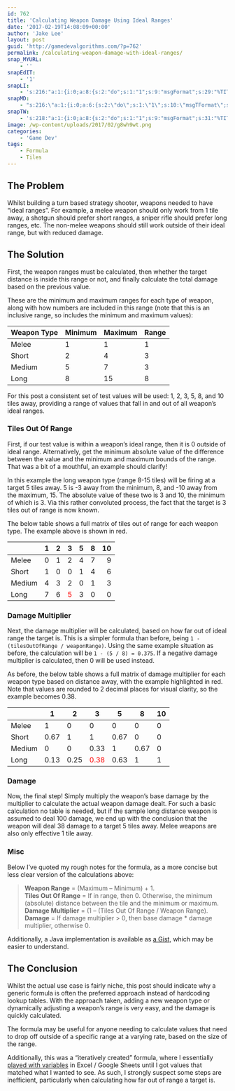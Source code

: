 ```yaml
---
id: 762
title: 'Calculating Weapon Damage Using Ideal Ranges'
date: '2017-02-19T14:08:09+00:00'
author: 'Jake Lee'
layout: post
guid: 'http://gamedevalgorithms.com/?p=762'
permalink: /calculating-weapon-damage-with-ideal-ranges/
snap_MYURL:
    - ''
snapEdIT:
    - '1'
snapLI:
    - 's:216:"a:1:{i:0;a:8:{s:2:"do";s:1:"1";s:9:"msgFormat";s:29:"%TITLE% %HCATS% %HTAGS% %URL%";s:8:"postType";s:1:"A";s:9:"isAutoImg";s:1:"A";s:8:"imgToUse";s:0:"";s:9:"isAutoURL";s:1:"A";s:8:"urlToUse";s:0:"";s:4:"doLI";i:0;}}";'
snapMD:
    - "s:216:\"a:1:{i:0;a:6:{s:2:\"do\";s:1:\"1\";s:10:\"msgTFormat\";s:7:\"%TITLE%\";s:9:\"msgFormat\";s:66:\"%ANNOUNCE%\r\n<br><br>\r\nFull post by %AUTHORNAME% available at %URL%\";s:9:\"isAutoURL\";s:1:\"A\";s:8:\"urlToUse\";s:0:\"\";s:4:\"doMD\";i:0;}}\";"
snapTW:
    - 's:218:"a:1:{i:0;a:8:{s:2:"do";s:1:"1";s:9:"msgFormat";s:31:"%TITLE% (%HCATS% %HTAGS%) %URL%";s:8:"attchImg";s:1:"0";s:9:"isAutoImg";s:1:"A";s:8:"imgToUse";s:0:"";s:9:"isAutoURL";s:1:"A";s:8:"urlToUse";s:0:"";s:4:"doTW";i:0;}}";'
image: /wp-content/uploads/2017/02/g8wh9wt.png
categories:
    - 'Game Dev'
tags:
    - Formula
    - Tiles
---
```


## The Problem

Whilst building a turn based strategy shooter, weapons needed to have “ideal ranges”. For example, a melee weapon should only work from 1 tile away, a shotgun should prefer short ranges, a sniper rifle should prefer long ranges, etc. The non-melee weapons should still work outside of their ideal range, but with reduced damage.

## The Solution

First, the weapon ranges must be calculated, then whether the target distance is inside this range or not, and finally calculate the total damage based on the previous value.

These are the minimum and maximum ranges for each type of weapon, along with how numbers are included in this range (note that this is an inclusive range, so includes the minimum and maximum values):

| **Weapon Type** | **Minimum** | **Maximum** | **Range** |
|---|---|---|---|
| Melee | 1 | 1 | 1 |
| Short | 2 | 4 | 3 |
| Medium | 5 | 7 | 3 |
| Long | 8 | 15 | 8 |

For this post a consistent set of test values will be used: 1, 2, 3, 5, 8, and 10 tiles away, providing a range of values that fall in and out of all weapon’s ideal ranges.

### Tiles Out Of Range

First, if our test value is within a weapon’s ideal range, then it is 0 outside of ideal range. Alternatively, get the minimum absolute value of the difference between the value and the minimum and maximum bounds of the range. That was a bit of a mouthful, an example should clarify!

In this example the long weapon type (range 8-15 tiles) will be firing at a target 5 tiles away. 5 is -3 away from the minimum, 8, and -10 away from the maximum, 15. The absolute value of these two is 3 and 10, the minimum of which is 3. Via this rather convoluted process, the fact that the target is 3 tiles out of range is now known.

The below table shows a full matrix of tiles out of range for each weapon type. The example above is shown in red.

|  | 1 | 2 | 3 | 5 | 8 | 10 |
|---|--:|--:|--:|--:|--:|--:|
| Melee | 0 | 1 | 2 | 4 | 7 | 9 |
| Short | 1 | 0 | 0 | 1 | 4 | 6 |
| Medium | 4 | 3 | 2 | 0 | 1 | 3 |
| Long | 7 | 6 | <span style="color: #ff0000;">5</span> | 3 | 0 | 0 |

### Damage Multiplier

Next, the damage multiplier will be calculated, based on how far out of ideal range the target is. This is a simpler formula than before, being `1 - (tilesOutOfRange / weaponRange)`. Using the same example situation as before, the calculation will be `1 - (5 / 8) = 0.375`. If a negative damage multiplier is calculated, then 0 will be used instead.

As before, the below table shows a full matrix of damage multiplier for each weapon type based on distance away, with the example highlighted in red. Note that values are rounded to 2 decimal places for visual clarity, so the example becomes 0.38.

|  | **1** | **2** | **3** | **5** | **8** | **10** |
|---|---|---|---|---|---|---|
| Melee | 1 | 0 | 0 | 0 | 0 | 0 |
| Short | 0.67 | 1 | 1 | 0.67 | 0 | 0 |
| Medium | 0 | 0 | 0.33 | 1 | 0.67 | 0 |
| Long | 0.13 | 0.25 | <span style="color: #ff0000;">0.38</span> | 0.63 | 1 | 1 |

### Damage

Now, the final step! Simply multiply the weapon’s base damage by the multiplier to calculate the actual weapon damage dealt. For such a basic calculation no table is needed, but if the sample long distance weapon is assumed to deal 100 damage, we end up with the conclusion that the weapon will deal 38 damage to a target 5 tiles away. Melee weapons are also only effective 1 tile away.

### Misc

Below I’ve quoted my rough notes for the formula, as a more concise but less clear version of the calculations above:

> **Weapon Range** = (Maximum – Minimum) + 1.  
> **Tiles Out Of Range** = If in range, then 0. Otherwise, the minimum (absolute) distance between the tile and the minimum or maximum.  
> **Damage Multiplier** = (1 – (Tiles Out Of Range / Weapon Range).  
> **Damage** = If damage multiplier &gt; 0, then base damage \* damage multiplier, otherwise 0.

Additionally, a Java implementation is available as [a Gist](https://gist.github.com/JakeSteam/ffc0bef0977e3c9709d3202fbeb803bf), which may be easier to understand.

## The Conclusion

Whilst the actual use case is fairly niche, this post should indicate why a generic formula is often the preferred approach instead of hardcoding lookup tables. With the approach taken, adding a new weapon type or dynamically adjusting a weapon’s range is very easy, and the damage is quickly calculated.

The formula may be useful for anyone needing to calculate values that need to drop off outside of a specific range at a varying rate, based on the size of the range.

Additionally, this was a “iteratively created” formula, where I essentially [played with variables](https://i.imgur.com/QO62X0P.png) in Excel / Google Sheets until I got values that matched what I wanted to see. As such, I strongly suspect some steps are inefficient, particularly when calculating how far out of range a target is.